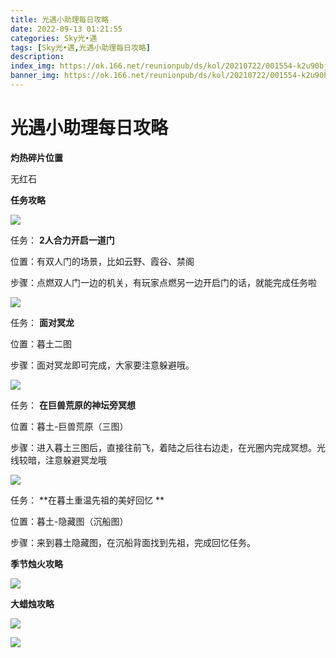 ```yaml
---
title: 光遇小助理每日攻略
date: 2022-09-13 01:21:55
categories: Sky光•遇
tags: [Sky光•遇,光遇小助理每日攻略]
description: 
index_img: https://ok.166.net/reunionpub/ds/kol/20210722/001554-k2u90bj7ay.png?imageView&thumbnail=600x0&type=jpg
banner_img: https://ok.166.net/reunionpub/ds/kol/20210722/001554-k2u90bj7ay.png?imageView&thumbnail=600x0&type=jpg
---
```

# 光遇小助理每日攻略
**灼热碎片位置**

无红石

  

 **任务攻略**

![](https://img.166.net/reunionpub/ds/kol/20220820/004916-kw70nsizl6.png)

任务： **2人合力开启一道门**

位置：有双人门的场景，比如云野、霞谷、禁阁

步骤：点燃双人门一边的机关，有玩家点燃另一边开启门的话，就能完成任务啦

![](https://img.166.net/reunionpub/ds/kol/20220828/003628-yrg19jkusd.png)

任务： **面对冥龙**

位置：暮土二图

步骤：面对冥龙即可完成，大家要注意躲避哦。

![](https://img.166.net/reunionpub/ds/kol/20220913/001134-ka4qf59n7r.png)

任务： **在巨兽荒原的神坛旁冥想**

位置：暮土-巨兽荒原（三图）

步骤：进入暮土三图后，直接往前飞，着陆之后往右边走，在光圈内完成冥想。光线较暗，注意躲避冥龙哦

![](https://img.166.net/reunionpub/ds/kol/20220913/001222-yn7s9o1rza.png)

任务： **在暮土重温先祖的美好回忆  **

位置：暮土-隐藏图（沉船图）

步骤：来到暮土隐藏图，在沉船背面找到先祖，完成回忆任务。

 **季节烛火攻略**

![](https://img.166.net/reunionpub/ds/kol/20220913/001258-shp07lzknq.png)

  

 **大蜡烛攻略**

![](https://img.166.net/reunionpub/ds/kol/20220913/001335-vpk3sd6ejl.png)

  

![](https://img.166.net/reunionpub/ds/kol/20220913/001318-mikhsazrso.png)

  

  


